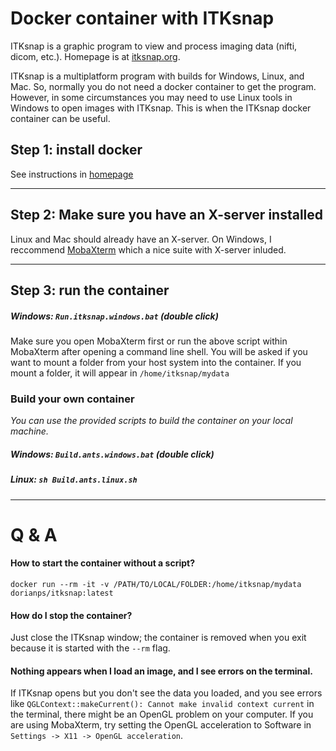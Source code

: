 # Docker container with ITKsnap
ITKsnap is a graphic program to view and process imaging data (nifti, dicom, etc.). Homepage is at [itksnap.org](http://www.itksnap.org/). 

ITKsnap is a multiplatform program with builds for Windows, Linux, and Mac. So, normally you do not need a docker container to get the program. However, in some circumstances you may need to use Linux tools in Windows to open images with ITKsnap. This is when the ITKsnap docker container can be useful.

## Step 1: install docker
See instructions in [homepage](https://github.com/dorianps/docker)

----

## Step 2: Make sure you have an X-server installed
Linux and Mac should already have an X-server. On Windows, I reccommend [MobaXterm](https://mobaxterm.mobatek.net/) which a nice suite with X-server inluded.

----

## Step 3: run the container
##### Windows: `Run.itksnap.windows.bat` (double click)
Make sure you open MobaXterm first or run the above script within MobaXterm after opening a command line shell. 
You will be asked if you want to mount a folder from your host system into the container. 
If you mount a folder, it will appear in `/home/itksnap/mydata`

### Build your own container
*You can use the provided scripts to build the container on your local machine.*   
##### Windows: `Build.ants.windows.bat` (double click)
##### Linux: `sh Build.ants.linux.sh`

---- 

# Q & A
   
#### How to start the container without a script?
```
docker run --rm -it -v /PATH/TO/LOCAL/FOLDER:/home/itksnap/mydata dorianps/itksnap:latest
```

#### How do I stop the container?
Just close the ITKsnap window; the container is removed when you exit because it is started with the `--rm` flag. 

#### Nothing appears when I load an image, and I see errors on the  terminal.
If ITKsnap opens but you don't see the data you loaded, and you see errors like 
`QGLContext::makeCurrent(): Cannot make invalid context current` in the terminal, 
there might be an OpenGL problem on your computer. If you are using MobaXterm, 
try setting the OpenGL acceleration to Software in `Settings -> X11 -> OpenGL acceleration`.
